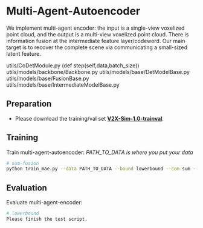 # Multi-Agent-Autoencoder

We implement multi-agent encoder: the input is a single-view voxelized point cloud, and the output is a multi-view voxelized point cloud. There is information fusion at the intermediate feature layer/codeword. Our main target is to recover the complete scene via communicating a small-sized latent feature.

utils/CoDetModule.py (def step(self,data,batch_size))
utils/models/backbone/Backbone.py 
utils/models/base/DetModelBase.py
utils/models/base/FusionBase.py
utils/models/base/IntermediateModelBase.py

## Preparation

- Please download the training/val set [**V2X-Sim-1.0-trainval**](https://drive.google.com/file/d/11lyIaOeNMCpJkZDOydxqGBNoHiTxTgZk/view?usp=sharing).

## Training

Train multi-agent-autoencoder:
*PATH_TO_DATA is where you put your data*

```bash
# sum-fusion
python train_mae.py --data PATH_TO_DATA --bound lowerbound --com sum --log

```

## Evaluation

Evaluate multi-agent-encoder:

```bash
# lowerbound
Please finish the test script.

```
